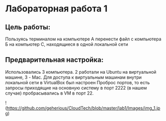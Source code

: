 # Лабораторная работа 1
## Цель работы:
Пользуясь терминалом на компьютере А перенести файл с компьютера Б на компьютер С, находящиеся в одной локальной сети

## Предварительная настройка:
Использовались 3 компьютера. 2 работали на Ubuntu на виртуальной машине, 3 - Mac.
Для доступа к виртуальным машинам внутри локальной сети в VirtualBox был настроен Проброс портов, то есть запросы приходящие на основную систему в порт 2222 (в нашем случае) пробрасывались в VM в порт 22.

!(https://github.com/geherious/CloudTech/blob/master/lab1/Images/img_1.jpg)
